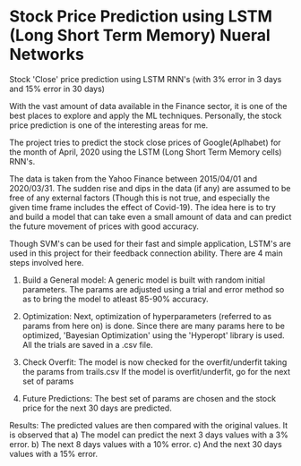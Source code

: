 # Stock Price Prediction using LSTM (Long Short Term Memory) Nueral Networks
Stock 'Close' price prediction using LSTM RNN's 
(with 3% error in 3 days and 15% error in 30 days)

With the vast amount of data available in the Finance sector, it is one of the best places
to explore and apply the ML techniques. Personally, the stock price prediction is one of 
the interesting areas for me.

The project tries to predict the stock close prices of Google(Aplhabet) for the month of
April, 2020 using the LSTM (Long Short Term Memory cells) RNN's. 

The data is taken from the Yahoo Finance between 2015/04/01 and 2020/03/31. The sudden 
rise and dips in the data (if any) are assumed to be free of any external factors (Though
this is not true, and especially the given time frame includes the effect of Covid-19).
The idea here is to try and build a model that can take even a small amount of data and 
can predict the future movement of prices with good accuracy.

Though SVM's can be used for their fast and simple application, LSTM's are used in this 
project for their feedback connection ability. There are 4 main steps involved here.

1) Build a General model:
      A generic model is built with random initial parameters. The params are adjusted 
      using a trial and error method so as to bring the model to atleast 85-90% accuracy. 
      
2) Optimization:
      Next, optimization of hyperparameters (referred to as params from here on) is done.
      Since there are many params here to be optimized, 'Bayesian Optimization' using the
      'Hyperopt' library is used. All the trials are saved in a .csv file.

3) Check Overfit:
      The model is now checked for the overfit/underfit taking the params from trails.csv
      If the model is overfit/underfit, go for the next set of params
      
4) Future Predictions:
      The best set of params are chosen and the stock price for the next 30 days are predicted.
      
Results: The predicted values are then compared with the original values. It is observed that
         a) The model can predict the next 3 days values with a 3% error.
         b) The next 8 days values with a 10% error.
         c) And the next 30 days values with a 15% error.

